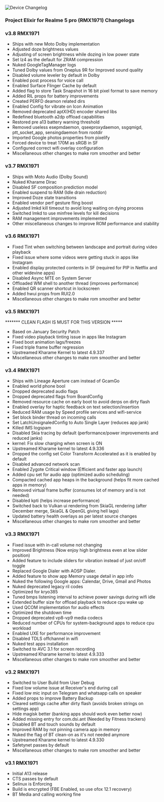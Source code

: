 ![Device Changelog](https://i.imgur.com/C0Wcdr5.png)
### Project Elixir for Realme 5 pro (RMX1971) Changelogs

### v3.8 RMX1971
- Ships with new Moto Dolby implementation
- Adjusted doze brightness values 
- Adjusting of screen brightness while dozing in low power state 
- Set lz4 as the default for ZRAM compression 
- Nuked GoogleTagManager logs
- Tuned Dolby values from Oneplus 9R for Improved sound quality
- Disabled volume leveler by default in Dolby
- Enabled post process for voice call
- Enabled Surface Flinger Cache by default 
- Added flag to store Task Snapshot in 16 bit pixel format to save memory
- Added RIL props for battery improvements
- Created PERFD deamon related dirs
- Enabled Config for vibrate on Icon Animation
- Removed deprecated aptX(HD) encoder shared libs
- Redefined bluetooth a2dp offload capabilities
- Restored pre a13 battery warning threshold
- Removed useless esepmdaemon, qseeproxydaemon, ssgqmigd, ptt_socket_app, sensingdaemon from rootdir
- Imported Google photos properties from pixelify
- Forced device to treat 170M as sRGB in SF
- Configured correct wifi overlay configuration
- Miscellaneous other changes to make rom smoother and better

### v3.7 RMX1971
- Ships with Moto Audio (Dolby Sound)
- Nuked Kharame Dirac 
- Disabled SF composition prediction model
- Enabled suspend to RAM (Idle drain reduction) 
- Improved Doze state transitions
- Enabled vendor perf gesture fling boost
- Adjusted lmkd kill timeout to avoid long waiting on dying process 
- Switched lmkd to use minfree levels for kill decisions
- RAM management improvements implemented
- Other miscellaneous changes to improve ROM performance and stability

### v3.6 RMX1971
- Fixed Tint when switching between landscape and portrait during video playback 
- Fixed issue where some videos were getting stuck in apps like Instagram
- Enabled display protected contents in SF (required for PIP in Netflix and other widevine apps) 
- Disabled Async MTE on System Server
- Offloaded WM shell to another thread (improves performance)
- Enabled QR scanner shortcut in lockscreen 
- Added hwui props from RUI2.0
- Miscellaneous other changes to make rom smoother and better

### v3.5 RMX1971

******* CLEAN FLASH IS MUST FOR THIS VERSION *****

- Based on January Security Patch
- Fixed video playback tinting issue in apps like Instagram
- Fixed boot animation lags/freezes
- Fixed triple frame buffer regression
- Upstreamed Kharame Kernel to latest 4.9.337
- Miscellaneous other changes to make rom smoother and better

### v3.4 RMX1971
- Ships with Lineage Aperture cam instead of GcamGo
- Enabled world phone bool
- Dropped deprecated audio flags
- Dropped deprecated flags from BoardConfig
- Removed resource cache on early boot to avoid derps on dirty flash
- Enabled overlay for haptic feedback on text selection/insertion
- Reduced RAM usage by Speed profile services and wifi-service
- Set block binder thread on incoming calls
- Set LatchUnsignaledConfig to Auto Single Layer (reduces app jank)
- Killed IMS logspam
- Disabled Skia tracing by default (performance/power improvements and reduced janks)
- kernel: Fix slow charging when screen is ON
- Upstreamed Kharame kernel to latest 4.9.336
- Dropped the  config set Color Transform Accelerated as it is enabled by default
- Disabled advanced network scan
- Enabled Zygote Critical window (Efficient and faster app launch)
- Added cpu set for audio app (optimized audio scheduling)
- Compacted cached app heaps in the background (helps fit more cached apps in memory)
- Removed virtual frame buffer (consumes lot of memory and is not needed)
- Disabled kpti (helps increase performance)
- Switched back to Vulkan ui rendering from SkiaGL rendering (after December merge, SkiaGL & OpenGL giving hell lags)
- Updated battery health overlays as per latest source changes
- Miscellaneous other changes to make rom smoother and better

### v3.3 RMX1971
- Fixed issue with in-call volume not changing
- Improved Brightness (Now enjoy high brightness even at low slider position) 
- Added feature to include sliders for vibration instead of just on/off toggle
- Replaced Google Dialer with AOSP Dialer. 
- Added feature to show app Memory usage detail in app info 
- Nuked the following Google apps: Calendar, Drive, Gmail and Photos 
- Nuked deprecated legacy ril codes
- Optimized for kryo385
- Tuned bmps listening interval to achieve power savings during wifi idle
- Extended buffer size for offload playback to reduce cpu wake up
- Used QCOM implementation for audio effects
- Optimized the shutdown time 
- Dropped deprecated vp8-vp9 media codecs
- Reduced number of CPUs for system-background apps to reduce cpu workload 
- Enabled UXE for performance improvement 
- Disabled TDLS offchannel in wifi
- Nuked test apps installation 
- Switched to AVC 3.1 for screen recording
- Upstreamed Kharame kernel to latest 4.9.333
- Miscellaneous other changes to make rom smoother and better

### v3.2 RMX1971
- Switched to User Build from User Debug
- Fixed low volume issue at Receiver's end during call
- Fixed low mic input on Telegram and whatsapp calls on speaker
- Added props to improve Battery Backup 
- Cleared settings cache after dirty flash (avoids broken strings on settings app) 
- Hide magisk better (banking apps should work even better now) 
- Added missing entry for com.dsi.ant (Needed by Fitness trackers) 
- Disabled BT and touch sounds by default 
- Improved RAM by not pinning camera app in memory
- Nuked the flag of BT clean-on as it's not needed anymore 
- Upstreamed Kharame kernel to latest 4.9.330
- Safetynet passes by default 
- Miscellaneous other changes to make rom smoother and better

### v3.1 RMX1971
- Initial A13 release
- CTS passes by default
- Selinux is Enforcing
- Build is encrypted (FBE Enabled, so use ofox 12.1 recovery)
- BT Media and calling working fine
